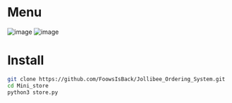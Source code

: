 # Menu
![image](https://github.com/user-attachments/assets/fb408b3b-cbc7-4f34-af74-cb32c2ef4c90)
![image](https://github.com/user-attachments/assets/4db4dd52-fa07-4ccd-89dd-86ddab8ba4d2)

# Install
```sh
git clone https://github.com/FoowsIsBack/Jollibee_Ordering_System.git
cd Mini_store
python3 store.py
```
